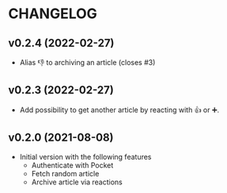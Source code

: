 # CHANGELOG

## v0.2.4 (2022-02-27)

* Alias 👎 to archiving an article (closes #3)

## v0.2.3 (2022-02-27)

* Add possibility to get another article by reacting with 👍 or ➕.

## v0.2.0 (2021-08-08)

* Initial version with the following features 
  * Authenticate with Pocket
  * Fetch random article
  * Archive article via reactions
